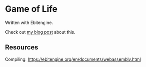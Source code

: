 # Game of Life

Written with Ebitengine.

Check out [my blog post](https://blog.manuelpepe.com/posts/004-game-of-life/) about this.

## Resources

Compiling: https://ebitengine.org/en/documents/webassembly.html
